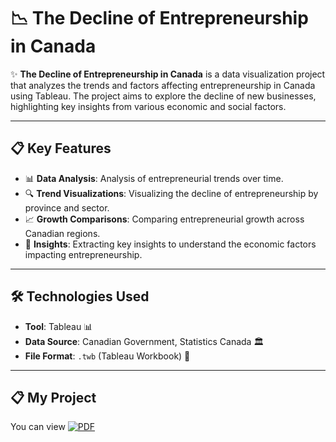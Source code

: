 # 📉 The Decline of Entrepreneurship in Canada

✨ **The Decline of Entrepreneurship in Canada** is a data visualization project that analyzes the trends and factors affecting entrepreneurship in Canada using Tableau. The project aims to explore the decline of new businesses, highlighting key insights from various economic and social factors.

---

## 📋 Key Features
- 📊 **Data Analysis**: Analysis of entrepreneurial trends over time.
- 🔍 **Trend Visualizations**: Visualizing the decline of entrepreneurship by province and sector.
- 📈 **Growth Comparisons**: Comparing entrepreneurial growth across Canadian regions.
- 🧩 **Insights**: Extracting key insights to understand the economic factors impacting entrepreneurship.

---

## 🛠️ Technologies Used
- **Tool**: Tableau 📊
- **Data Source**: Canadian Government, Statistics Canada 🏛️
- **File Format**: `.twb` (Tableau Workbook) 📂

---
## 📋 My Project
You can view [![PDF](https://img.shields.io/badge/PDF-FF0000?style=for-the-badge&logo=pdf&logoColor=white)](https://github.com/username/repository_name/blob/main/document.pdf)
